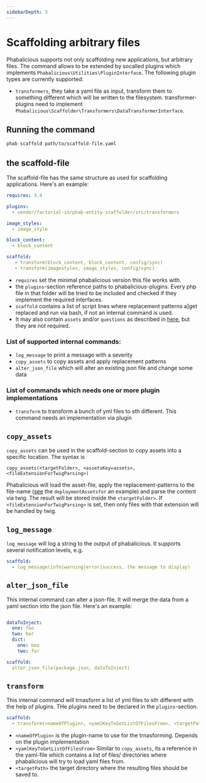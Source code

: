 ```yaml
---
sidebarDepth: 3
---
```

# Scaffolding arbitrary files

Phabalicious supports not only scaffolding new applications, but arbitrary files. The command allows to be extended by socalled plugins which implements `Phabalicious\Utilities\PluginInterface`. The following plugin types are currently supported:

* `transformers`, they take a yaml file as input, transform them to something different which will be written to the filesystem. transformer-plugins need to implement `Phabalicious\Scaffolder\Transformers\DataTransformerInterface`.


## Running the command

```bash
phab scaffold path/to/scaffold-file.yaml
```

## the scaffold-file

The scaffold-file has the same structure as used for scaffolding applications. Here's an example:

```yaml
requires: 3.4

plugins:
  - vendor/factorial-io/phab-entity-scaffolder/src/transformers

image_styles:
  - image_style

block_content:
  - block_content

scaffold:
   - transform(block_content, block_content, config/sync)
   - transform(imagestyles, image_styles, config/sync)
```

* `requires` set the minimal phabalicious version this file works with.
* the `plugins`-section reference paths to phabalicious-plugins. Every php file in that folder will be tried to be included and checked if they implement the required interfaces.
* `scaffold` contains a list of script lines where replacement patterns a]get replaced and run via bash, if not an internal command is used.
* It may also contain `assets` and/or `questions` as described in [here](app-scaffold.md), but they are not required.

### List of supported internal commands:

* `log_message` to print a message with a severity
* `copy_assets` to copy assets and apply replacement patterns
* `alter_json_file` which will alter an existing json file and change some data

### List of commands which needs one or more plugin implementations

* `transform` to transform a bunch of yml files to sth different. This command needs an implementation via plugin


## `copy_assets`

`copy_assets` can be used in the scaffold-section to copy assets  into a specific location. The syntax is

```
copy_assets(<targetFolder>, <assetsKey=assets>, <fileExtensionForTwigParsing>)
```

Phabalicious will load the asset-file, apply the replacement-patterns to the file-name ([see](app-scaffold.md) the `deploymentAssetsfor` an example) and parse the content via twig. The result will be stored inside the `<targetFolder>`. If `<fileExtensionForTwigParsing>` is set, then only files with that extension will be handled by twig. 

## `log_message`

`log_message` will log a string to the output of phabalicious. It supports several notification levels, e.g.

```yaml
scaffold:
  - log_message(info|warning|error|success, the message to display)
```

## `alter_json_file`

This internal command can alter a json-file. It will merge the data from a yaml section into the json file. Here's an example:

```yaml

dataToInject:
  one: foo
  two: bar
  dict:
    one: boo
    two: far

scaffold:
  alter_json_file(package.json, dataToInject)
```

## `transform`

This internal command will trnasform a list of yml files to sth different with the help of plugins. THe plugins need to be declared in the `plugins`-section.

```yaml
scaffold:
  - transform(<nameOfPlugin>, <yamlKeyToGetListOfFilesFrom>, <targetPath>)
```

* `<nameOfPlugin>` is the plugin-name to use for the trnasforming. Depends on the plugin implementation
* `<yamlKeyToGetListOfFilesFrom>` Similar to `copy_assets`, its a reference in the yaml-file which contains a list of files/ directories where phabalicious will try to load yaml files from. 
* `<targetPath>` the target directory where the resulting files should be saved to.
